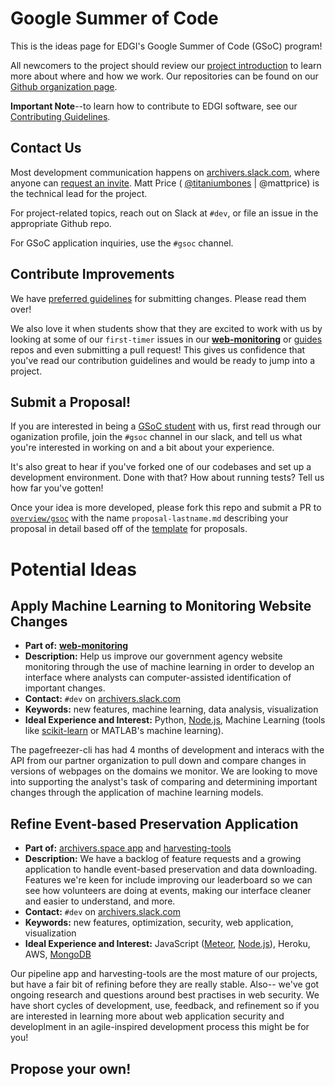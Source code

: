 # Google Summer of Code

This is the ideas page for EDGI's Google Summer of Code (GSoC) program!

All newcomers to the project should review our [project introduction](https://github.com/edgi-govdata-archiving/overview/) to learn more about where and how we work. Our repositories can be found on our [Github organization page](https://github.com/edgi-govdata-archiving/).

**Important Note**--to learn how to contribute to EDGI software, see our [Contributing Guidelines](https://github.com/edgi-govdata-archiving/overview/blob/master/CONTRIBUTING.md). 

## Contact Us

Most development communication happens on [archivers.slack.com](https://archivers.slack.com/), where anyone can [request an invite](https://archivers-slack.herokuapp.com/). Matt Price ( [@titaniumbones](https://github.com/titaniumbones) | @mattprice) is the technical lead for the project.

For project-related topics, reach out on Slack at `#dev`, or file an issue in the appropriate Github repo. 

For GSoC application inquiries, use the `#gsoc` channel.

## Contribute Improvements

We have [preferred guidelines](https://github.com/edgi-govdata-archiving/overview/blob/master/CONTRIBUTING.md) for submitting changes. Please read them over!

We also love it when students show that they are excited to work with us by looking at some of our `first-timer` issues in our [**web-monitoring**](https://github.com/edgi-govdata-archiving/web-monitoring) or [guides](https://github.com/edgi-govdata-archiving/guides/labels/first-timer) repos and even submitting a pull request! This gives us confidence that you've read our contribution guidelines and would be ready to jump into a project.

## Submit a Proposal!

If you are interested in being a [GSoC student](https://summerofcode.withgoogle.com/get-started/) with us, first read through our oganization profile, join the `#gsoc` channel in our slack, and tell us what you're interested in working on and a bit about your experience.  

It's also great to hear if you've forked one of our codebases and set up a development environment. Done with that? How about running tests? Tell us how far you've gotten!

Once your idea is more developed, please fork this repo and submit a PR to [`overview/gsoc`](https://github.com/edgi-govdata-archiving/overview/blob/master/gsoc) with the name `proposal-lastname.md` describing your proposal in detail based off of the [template](https://github.com/edgi-govdata-archiving/overview/blob/master/gsoc/gsoc-template.md) for proposals.

# Potential Ideas

## Apply Machine Learning to Monitoring Website Changes
- **Part of:** [**web-monitoring**](https://github.com/edgi-govdata-archiving/web-monitoring)   
- **Description:** Help us improve our government agency website monitoring through the use of machine learning in order to develop an interface where analysts can computer-assisted identification of important changes.   
- **Contact:** `#dev` on [archivers.slack.com](https://archivers.slack.com/)   
- **Keywords:** new features, machine learning, data analysis, visualization
- **Ideal Experience and Interest:** Python, [Node.js](https://nodejs.org/en/), Machine Learning (tools like [scikit-learn](http://scikit-learn.org/stable/index.html) or MATLAB's machine learning).   

The pagefreezer-cli has had 4 months of development and interacs with the API from our partner organization to pull down and compare changes in versions of webpages on the domains we monitor. We are looking to move into supporting the analyst's task of comparing and determining important changes through the application of machine learning models.


## Refine Event-based Preservation Application

- **Part of:** [archivers.space app](https://github.com/edgi-govdata-archiving/archivers.space) and [harvesting-tools](https://github.com/edgi-govdata-archiving/harvesting-tools)   
- **Description:** We have a backlog of feature requests and a growing application to handle event-based preservation and data downloading. Features we're keen for include improving our leaderboard so we can see how volunteers are doing at events, making our interface cleaner and easier to understand, and more.   
- **Contact:** `#dev` on [archivers.slack.com](https://archivers.slack.com/)   
- **Keywords:** new features, optimization, security, web application, visualization
- **Ideal Experience and Interest:** JavaScript ([Meteor](https://www.meteor.com/), [Node.js](https://nodejs.org/en/)), Heroku, AWS, [MongoDB](https://www.mongodb.com/)

Our pipeline app and harvesting-tools are the most mature of our projects, but have a fair bit of refining before they are really stable. Also-- we've got ongoing research and questions around best practises in web security. We have short cycles of development, use, feedback, and refinement so if you are interested in learning more about web application security and developlment in an agile-inspired development process this might be for you!

## Propose your own!
